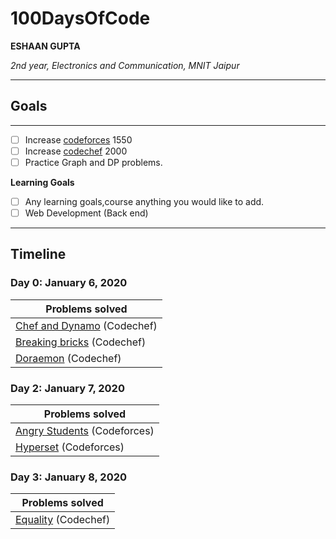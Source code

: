# 100DaysOfCode

**ESHAAN GUPTA**

*2nd year, Electronics and Communication, MNIT Jaipur*

---

## Goals

****
- [ ]  Increase [codeforces](https://www.codeforces.com/profile/esh_08) 1550
- [ ]  Increase [codechef](https://www.codechef.com/users/mr_no) 2000
- [ ]  Practice Graph and DP problems.

**Learning Goals**
- [ ] Any learning goals,course anything you would like to add.
- [ ] Web Development (Back end)

---


## Timeline

### Day 0: January 6, 2020 
|**Problems solved**|
|-----------|
| [Chef and Dynamo](https://www.codechef.com/JAN20B/problems/DYNAMO/ ) (Codechef) |
| [Breaking bricks](https://www.codechef.com/JAN20B/problems/BRKBKS) (Codechef) | 
| [Doraemon](https://www.codechef.com/JAN20B/problems/CHFDORA) (Codechef) | 

### Day 2: January 7, 2020

|**Problems solved**|
|-----------|
| [Angry Students](https://codeforces.com/contest/1287/problem/A) (Codeforces) | 
| [Hyperset](https://codeforces.com/contest/1287/problem/B) (Codeforces) | 

### Day 3: January 8, 2020

|**Problems solved**|
|-----------|
| [Equality]( https://www.codechef.com/JAN20B/problems/ISBIAS) (Codechef)|

